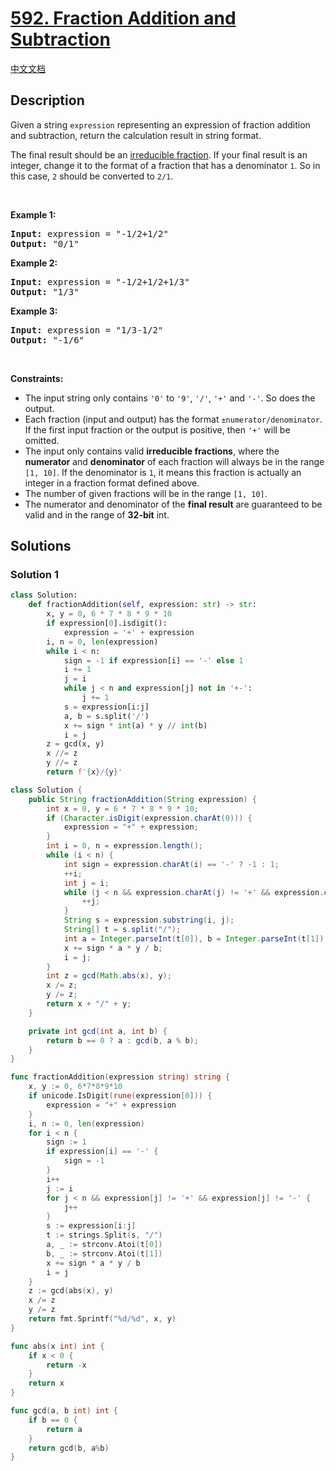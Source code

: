 # [592. Fraction Addition and Subtraction](https://leetcode.com/problems/fraction-addition-and-subtraction)

[中文文档](/solution/0500-0599/0592.Fraction%20Addition%20and%20Subtraction/README.md)

## Description

<p>Given a string <code>expression</code> representing an expression of fraction addition and subtraction, return the calculation result in string format.</p>

<p>The final result should be an <a href="https://en.wikipedia.org/wiki/Irreducible_fraction" target="_blank">irreducible fraction</a>. If your final result is an integer, change it to the format of a fraction that has a denominator <code>1</code>. So in this case, <code>2</code> should be converted to <code>2/1</code>.</p>

<p>&nbsp;</p>
<p><strong class="example">Example 1:</strong></p>

<pre>
<strong>Input:</strong> expression = &quot;-1/2+1/2&quot;
<strong>Output:</strong> &quot;0/1&quot;
</pre>

<p><strong class="example">Example 2:</strong></p>

<pre>
<strong>Input:</strong> expression = &quot;-1/2+1/2+1/3&quot;
<strong>Output:</strong> &quot;1/3&quot;
</pre>

<p><strong class="example">Example 3:</strong></p>

<pre>
<strong>Input:</strong> expression = &quot;1/3-1/2&quot;
<strong>Output:</strong> &quot;-1/6&quot;
</pre>

<p>&nbsp;</p>
<p><strong>Constraints:</strong></p>

<ul>
	<li>The input string only contains <code>&#39;0&#39;</code> to <code>&#39;9&#39;</code>, <code>&#39;/&#39;</code>, <code>&#39;+&#39;</code> and <code>&#39;-&#39;</code>. So does the output.</li>
	<li>Each fraction (input and output) has the format <code>&plusmn;numerator/denominator</code>. If the first input fraction or the output is positive, then <code>&#39;+&#39;</code> will be omitted.</li>
	<li>The input only contains valid <strong>irreducible fractions</strong>, where the <strong>numerator</strong> and <strong>denominator</strong> of each fraction will always be in the range <code>[1, 10]</code>. If the denominator is <code>1</code>, it means this fraction is actually an integer in a fraction format defined above.</li>
	<li>The number of given fractions will be in the range <code>[1, 10]</code>.</li>
	<li>The numerator and denominator of the <strong>final result</strong> are guaranteed to be valid and in the range of <strong>32-bit</strong> int.</li>
</ul>

## Solutions

### Solution 1

<!-- tabs:start -->

```python
class Solution:
    def fractionAddition(self, expression: str) -> str:
        x, y = 0, 6 * 7 * 8 * 9 * 10
        if expression[0].isdigit():
            expression = '+' + expression
        i, n = 0, len(expression)
        while i < n:
            sign = -1 if expression[i] == '-' else 1
            i += 1
            j = i
            while j < n and expression[j] not in '+-':
                j += 1
            s = expression[i:j]
            a, b = s.split('/')
            x += sign * int(a) * y // int(b)
            i = j
        z = gcd(x, y)
        x //= z
        y //= z
        return f'{x}/{y}'
```

```java
class Solution {
    public String fractionAddition(String expression) {
        int x = 0, y = 6 * 7 * 8 * 9 * 10;
        if (Character.isDigit(expression.charAt(0))) {
            expression = "+" + expression;
        }
        int i = 0, n = expression.length();
        while (i < n) {
            int sign = expression.charAt(i) == '-' ? -1 : 1;
            ++i;
            int j = i;
            while (j < n && expression.charAt(j) != '+' && expression.charAt(j) != '-') {
                ++j;
            }
            String s = expression.substring(i, j);
            String[] t = s.split("/");
            int a = Integer.parseInt(t[0]), b = Integer.parseInt(t[1]);
            x += sign * a * y / b;
            i = j;
        }
        int z = gcd(Math.abs(x), y);
        x /= z;
        y /= z;
        return x + "/" + y;
    }

    private int gcd(int a, int b) {
        return b == 0 ? a : gcd(b, a % b);
    }
}
```

```go
func fractionAddition(expression string) string {
	x, y := 0, 6*7*8*9*10
	if unicode.IsDigit(rune(expression[0])) {
		expression = "+" + expression
	}
	i, n := 0, len(expression)
	for i < n {
		sign := 1
		if expression[i] == '-' {
			sign = -1
		}
		i++
		j := i
		for j < n && expression[j] != '+' && expression[j] != '-' {
			j++
		}
		s := expression[i:j]
		t := strings.Split(s, "/")
		a, _ := strconv.Atoi(t[0])
		b, _ := strconv.Atoi(t[1])
		x += sign * a * y / b
		i = j
	}
	z := gcd(abs(x), y)
	x /= z
	y /= z
	return fmt.Sprintf("%d/%d", x, y)
}

func abs(x int) int {
	if x < 0 {
		return -x
	}
	return x
}

func gcd(a, b int) int {
	if b == 0 {
		return a
	}
	return gcd(b, a%b)
}
```

<!-- tabs:end -->

<!-- end -->
